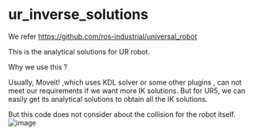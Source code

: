 # ur_inverse_solutions
We refer https://github.com/ros-industrial/universal_robot

This is the analytical solutions for UR robot.

Why we use this ?

Usually, Moveit! ,which uses KDL solver or some other plugins , can not 
meet our requirements if we want more IK solutions. But for UR5, we can easily 
get its analytical solutions to obtain all the IK solutions.


But this code does not consider about the collision for the robot itself.
 ![image](https://github.com/pyni/ur_inverse_solutions/blob/master/test.png) 
